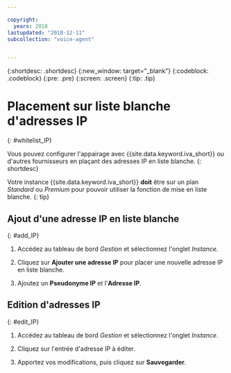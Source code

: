 ```yaml
---

copyright:
  years: 2018
lastupdated: "2018-12-11"
subcollection: "voice-agent"


---
```


{:shortdesc: .shortdesc}
{:new_window: target="_blank"}
{:codeblock: .codeblock}
{:pre: .pre}
{:screen: .screen}
{:tip: .tip}

# Placement sur liste blanche d'adresses IP
{: #whitelist_IP}

Vous pouvez configurer l'appairage avec {{site.data.keyword.iva_short}} ou d'autres fournisseurs en plaçant des adresses IP en liste blanche.
{: shortdesc}

Votre instance {{site.data.keyword.iva_short}} **doit** être sur un plan _Standard_ ou _Premium_ pour pouvoir utiliser la fonction de mise en liste blanche.
{: tip}

## Ajout d'une adresse IP en liste blanche
{: #add_IP}

1. Accédez au tableau de bord _Gestion_ et sélectionnez l'onglet _Instance_.

1. Cliquez sur **Ajouter une adresse IP** pour placer une nouvelle adresse IP en liste blanche.

1. Ajoutez un **Pseudonyme IP** et l'**Adresse IP**.

## Edition d'adresses IP
{: #edit_IP}

1. Accédez au tableau de bord _Gestion_ et sélectionnez l'onglet _Instance_.

1. Cliquez sur l'entrée d'adresse IP à éditer.

1. Apportez vos modifications, puis cliquez sur **Sauvegarder**.

